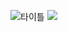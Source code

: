 ![타이틀](https://user-images.githubusercontent.com/67588757/136405743-53c3f9b2-5ca4-42b9-806f-0463f2941ae3.png)
<img src="https://img.shields.io/badge/Python-3766AB?style=flat-square&logo=Python&logoColor=white"/></a> 
<!--
**choihooo/choihooo** is a ✨ _special_ ✨ repository because its `README.md` (this file) appears on your GitHub profile.

Here are some ideas to get you started:

- 🔭 I’m currently working on ...
- 🌱 I’m currently learning ...
- 👯 I’m looking to collaborate on ...
- 🤔 I’m looking for help with ...
- 💬 Ask me about ...
- 📫 How to reach me: ...
- 😄 Pronouns: ...
- ⚡ Fun fact: ...
-->
